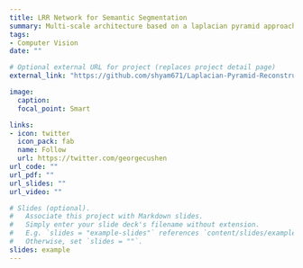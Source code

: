 ```yaml
---
title: LRR Network for Semantic Segmentation
summary: Multi-scale architecture based on a laplacian pyramid approach to improve semantic segmentation.
tags:
- Computer Vision
date: ""

# Optional external URL for project (replaces project detail page)
external_link: "https://github.com/shyam671/Laplacian-Pyramid-Reconstruction-and-Refinement-for-Semantic-Segmentation"

image:
  caption: 
  focal_point: Smart

links:
- icon: twitter
  icon_pack: fab
  name: Follow
  url: https://twitter.com/georgecushen
url_code: ""
url_pdf: ""
url_slides: ""
url_video: ""

# Slides (optional).
#   Associate this project with Markdown slides.
#   Simply enter your slide deck's filename without extension.
#   E.g. `slides = "example-slides"` references `content/slides/example-slides.md`.
#   Otherwise, set `slides = ""`.
slides: example
---
```


